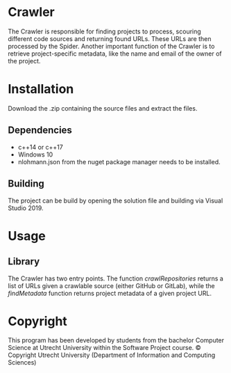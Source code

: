 # Crawler

The Crawler is responsible for finding projects to process, scouring different code sources and returning found URLs. These URLs are then processed by the Spider. Another important function of the Crawler is to retrieve project-specific metadata, like the name and email of the owner of the project.

# Installation

Download the .zip containing the source files and extract the files.
## Dependencies

* c++14 or c++17
* Windows 10
* nlohmann.json from the nuget package manager needs to be installed.
## Building

The project can be build by opening the solution file and building via Visual Studio 2019.
# Usage

## Library

The Crawler has two entry points. The function _crawlRepositories_ returns a list of URLs given a crawlable source (either GitHub or GitLab), while the _findMetadata_ function returns project metadata of a given project URL.
# Copyright

This program has been developed by students from the bachelor Computer Science at Utrecht University within the Software Project course.
© Copyright Utrecht University (Department of Information and Computing Sciences)


